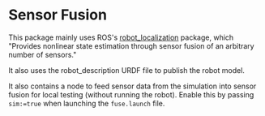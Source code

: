 # Sensor Fusion

This package mainly uses ROS's [robot_localization](http://wiki.ros.org/robot_localization) package, which "Provides nonlinear state estimation through sensor fusion of an arbitrary number of sensors."

It also uses the robot_description URDF file to publish the robot model.

It also contains a node to feed sensor data from the simulation into sensor fusion for local testing (without running the robot). Enable this by passing `sim:=true` when launching the `fuse.launch` file.
